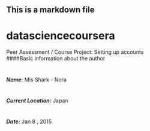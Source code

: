 ## This is a markdown file 

# datasciencecoursera
Peer Assessment / Course Project: Setting up accounts  
####Basic information about the author  
#
**_Name_**: Mis Shark - Nora
#
**_Current Location:_** Japan
#
**_Date:_** Jan 8 , 2015
